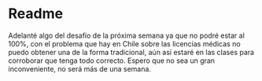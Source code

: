# Readme

Adelanté algo del desafío de la próxima semana ya que no podré estar al 100%,
con el problema que hay en Chile sobre las licencias médicas no puedo obtener
una de la forma tradicional, aún así estaré en las clases para corroborar que
tenga todo correcto. Espero que no sea un gran inconveniente, no será más de
una semana.
